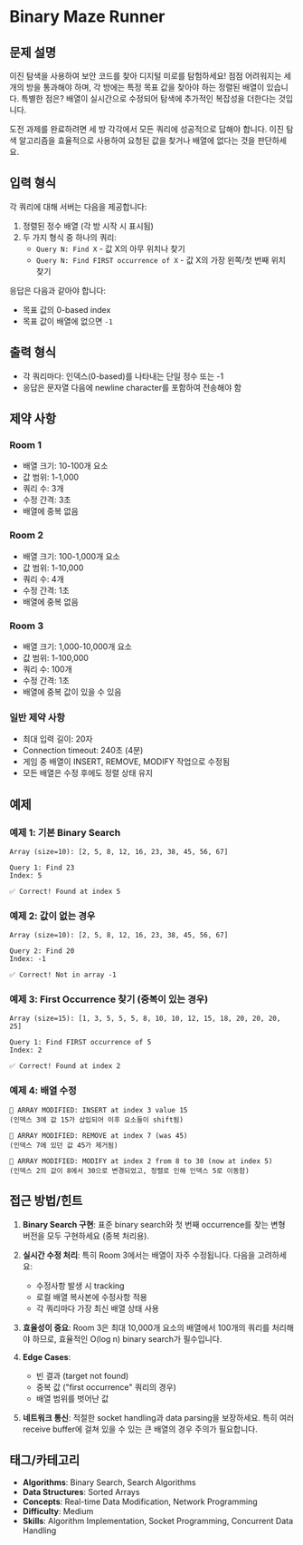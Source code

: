 # Binary Maze Runner

## 문제 설명

이진 탐색을 사용하여 보안 코드를 찾아 디지털 미로를 탐험하세요! 점점 어려워지는 세 개의 방을 통과해야 하며, 각 방에는 특정 목표 값을 찾아야 하는 정렬된 배열이 있습니다. 특별한 점은? 배열이 실시간으로 수정되어 탐색에 추가적인 복잡성을 더한다는 것입니다.

도전 과제를 완료하려면 세 방 각각에서 모든 쿼리에 성공적으로 답해야 합니다. 이진 탐색 알고리즘을 효율적으로 사용하여 요청된 값을 찾거나 배열에 없다는 것을 판단하세요.

## 입력 형식

각 쿼리에 대해 서버는 다음을 제공합니다:
1. 정렬된 정수 배열 (각 방 시작 시 표시됨)
2. 두 가지 형식 중 하나의 쿼리:
   - `Query N: Find X` - 값 X의 아무 위치나 찾기
   - `Query N: Find FIRST occurrence of X` - 값 X의 가장 왼쪽/첫 번째 위치 찾기

응답은 다음과 같아야 합니다:
- 목표 값의 0-based index
- 목표 값이 배열에 없으면 `-1`

## 출력 형식

- 각 쿼리마다: 인덱스(0-based)를 나타내는 단일 정수 또는 -1
- 응답은 문자열 다음에 newline character를 포함하여 전송해야 함

## 제약 사항

### Room 1
- 배열 크기: 10-100개 요소
- 값 범위: 1-1,000
- 쿼리 수: 3개
- 수정 간격: 3초
- 배열에 중복 없음

### Room 2
- 배열 크기: 100-1,000개 요소
- 값 범위: 1-10,000
- 쿼리 수: 4개
- 수정 간격: 1초
- 배열에 중복 없음

### Room 3
- 배열 크기: 1,000-10,000개 요소
- 값 범위: 1-100,000
- 쿼리 수: 100개
- 수정 간격: 1초
- 배열에 중복 값이 있을 수 있음

### 일반 제약 사항
- 최대 입력 길이: 20자
- Connection timeout: 240초 (4분)
- 게임 중 배열이 INSERT, REMOVE, MODIFY 작업으로 수정됨
- 모든 배열은 수정 후에도 정렬 상태 유지

## 예제

### 예제 1: 기본 Binary Search
```
Array (size=10): [2, 5, 8, 12, 16, 23, 38, 45, 56, 67]

Query 1: Find 23
Index: 5

✅ Correct! Found at index 5
```

### 예제 2: 값이 없는 경우
```
Array (size=10): [2, 5, 8, 12, 16, 23, 38, 45, 56, 67]

Query 2: Find 20
Index: -1

✅ Correct! Not in array -1
```

### 예제 3: First Occurrence 찾기 (중복이 있는 경우)
```
Array (size=15): [1, 3, 5, 5, 5, 8, 10, 10, 12, 15, 18, 20, 20, 20, 25]

Query 1: Find FIRST occurrence of 5
Index: 2

✅ Correct! Found at index 2
```

### 예제 4: 배열 수정
```
🔄 ARRAY MODIFIED: INSERT at index 3 value 15
(인덱스 3에 값 15가 삽입되어 이후 요소들이 shift됨)

🔄 ARRAY MODIFIED: REMOVE at index 7 (was 45)
(인덱스 7에 있던 값 45가 제거됨)

🔄 ARRAY MODIFIED: MODIFY at index 2 from 8 to 30 (now at index 5)
(인덱스 2의 값이 8에서 30으로 변경되었고, 정렬로 인해 인덱스 5로 이동함)
```

## 접근 방법/힌트

1. **Binary Search 구현**: 표준 binary search와 첫 번째 occurrence를 찾는 변형 버전을 모두 구현하세요 (중복 처리용).

2. **실시간 수정 처리**: 특히 Room 3에서는 배열이 자주 수정됩니다. 다음을 고려하세요:
   - 수정사항 발생 시 tracking
   - 로컬 배열 복사본에 수정사항 적용
   - 각 쿼리마다 가장 최신 배열 상태 사용

3. **효율성이 중요**: Room 3은 최대 10,000개 요소의 배열에서 100개의 쿼리를 처리해야 하므로, 효율적인 O(log n) binary search가 필수입니다.

4. **Edge Cases**: 
   - 빈 결과 (target not found)
   - 중복 값 ("first occurrence" 쿼리의 경우)
   - 배열 범위를 벗어난 값

5. **네트워크 통신**: 적절한 socket handling과 data parsing을 보장하세요. 특히 여러 receive buffer에 걸쳐 있을 수 있는 큰 배열의 경우 주의가 필요합니다.

## 태그/카테고리

- **Algorithms**: Binary Search, Search Algorithms
- **Data Structures**: Sorted Arrays
- **Concepts**: Real-time Data Modification, Network Programming
- **Difficulty**: Medium
- **Skills**: Algorithm Implementation, Socket Programming, Concurrent Data Handling